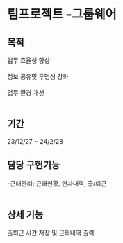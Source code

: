 # 팀프로젝트 -그룹웨어

## 목적
업무 효율성 향상 <br/><br/>
정보 공유및 투명성 강화 <br/><br/>
업무 환경 개선  <br/><br/>

## 기간
23/12/27 ~ 24/2/28

## 담당 구현기능
 -근태관리: 근태현황, 연차내역, 출/퇴근 <br/><br/>

## 상세 기능
출퇴근 시간 저장 및 근태내역 출력





